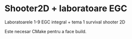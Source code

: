 # Shooter2D + laboratoare EGC

Laboratoarele 1-9 EGC integral + tema 1 survival shooter 2D

Este necesar CMake pentru a face build. 
